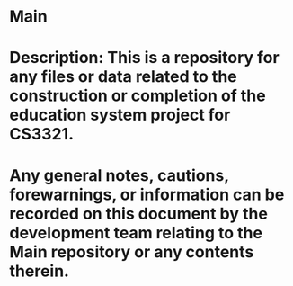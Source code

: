 # Main
# Description: This is a repository for any files or data related to the construction or completion of the education system project for CS3321.
#
# Any general notes, cautions, forewarnings, or information can be recorded on this document by the development team relating to the Main repository or any contents therein. 
